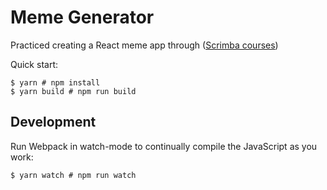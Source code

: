 # Meme Generator

Practiced creating a React meme app through ([Scrimba courses](https://scrimba.com/allcourses))

Quick start:

```
$ yarn # npm install
$ yarn build # npm run build
````

## Development

Run Webpack in watch-mode to continually compile the JavaScript as you work:

```
$ yarn watch # npm run watch
```


